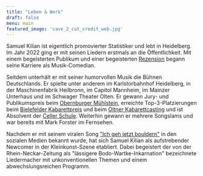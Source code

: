 ```yaml
---
title: "Leben & Werk"
draft: false
menu: main
featured_image: 'cave_2_cut_credit_web.jpg'
---
```


Samuel Kilian ist eigentlich promovierter Statistiker und lebt in Heidelberg. Im Jahr 2022 ging er mit seinen Liedern erstmals an die Öffentlichkeit. Mit einem begeisterten Publikum und einer begeisterten [Rezension](https://www.rnz.de/kultur/kultur-regional_artikel,-Heidelberg-Beim-Liederslam-kann-man-sich-auch-mal-zuruecklehnen-_arid,804697.html) begann seine Karriere als Musik-Comedian.

Seitdem unterhält er mit seiner humorvollen Musik die Bühnen Deutschlands. Er spielte unter anderem im Karlstorbahnhof Heidelberg, in der Maschinenfabrik Heilbronn, im Capitol Mannheim, im Mainzer Unterhaus und im Schwager Theater Olten. Er gewann Jury- und Publikumspreis beim [Obernburger Mühlstein](https://de.wikipedia.org/wiki/Obernburger_M%C3%BChlstein),  erreichte Top-3-Platzierungen beim [Bielefelder Kabarettpreis](https://www.kabarett-bielefeld.de/) und beim [Oltner Kabarettcasting](https://www.kabarett-casting.ch/samuel-kilian-klettert-aufs-podest/) und ist Absolvent der [Celler Schule](https://www.celler-schule.de/). Weiterhin gewann er mehrere Songslams und war bereits mit Mark Forster im Fernsehen.

Nachdem er mit seinem viralen Song ["Ich geh jetzt bouldern"](https://www.instagram.com/reel/CvMXyCHohkO/?utm_source=ig_web_copy_link&igshid=MzRlODBiNWFlZA==) in den sozialen Medien bekannt wurde, hat sich Samuel Kilian als aufstrebender Newcomer in der Kleinkunst-Szene etabliert. Dabei begeistert der von der Rhein-Neckar-Zeitung als "lässigere Bodo-Wartke-Inkarnation" bezeichnete Liedermacher mit unkonventionellen Themen und einem abwechslungsreichen Programm.
